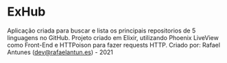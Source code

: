 # ExHub
  Aplicação criada para buscar e lista os principais repositorios de 5 linguagens no GitHub. 
  Projeto criado em Elixir, utilizando Phoenix LiveView como Front-End e HTTPoison para fazer requests HTTP.
  Criado por: Rafael Antunes (dev@rafaelantun.es) - 2021

  
